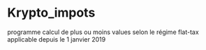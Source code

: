 # Krypto_impots
programme calcul de plus ou moins values selon le régime flat-tax applicable depuis le 1 janvier 2019
